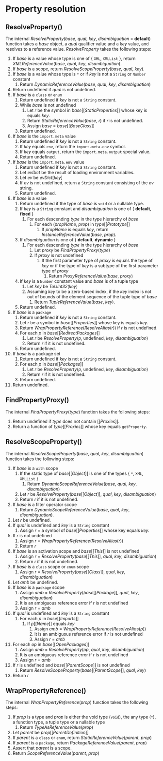 # Property resolution

## ResolveProperty()

The internal *ResolveProperty*(*base*, *qual*, *key*, *disambiguation* = **default**) function takes a *base* object, a *qual* qualifier value and a *key* value, and resolves to a reference value. *ResolveProperty* takes the following steps:

1. If *base* is a value whose type is one of \{ `XML`, `XMLList` \}, return *XMLReferenceValue*(*base*, *qual*, *key*, *disambiguation*).
2. If *base* is a scope, return *ResolveScopeProperty*(*base*, *qual*, *key*).
3. If *base* is a value whose type is `*` or if *key* is not a `String` or `Number` constant
    1. Return *DynamicReferenceValue*(*base*, *qual*, *key*, *disambiguation*)
4. Return undefined if *qual* is not undefined.
5. If *base* is a `class` or `enum`
    1. Return undefined if *key* is not a `String` constant.
    2. While *base* is not undefined
        1. Let *r* be the symbol in *base*\[\[*StaticProperties*\]\] whose key is equals *key*.
        2. Return *StaticReferenceValue*(*base*, *r*) if *r* is not undefined.
        3. Assign *base* = *base*\[\[*BaseClass*\]\]
    3. Return undefined.
6. If *base* is the `import.meta` value
    1. Return undefined if *key* is not a `String` constant.
    2. If *key* equals `env`, return the `import.meta.env` symbol.
    3. If *key* equals `output`, return the `import.meta.output` special value.
    4. Return undefined.
7. If *base* is the `import.meta.env` value
    1. Return undefined if *key* is not a `String` constant.
    2. Let *evDict* be the result of loading environment variables.
    3. Let *ev* be *evDict*\[*key*\]
    4. If *ev* is not undefined, return a `String` constant consisting of the *ev* string.
    5. Return undefined.
8. If *base* is a value
    1. Return undefined if the type of *base* is `void` or a nullable type.
    2. If *key* is a `String` constant and *disambiguation* is one of { **default**, **fixed** }
        1. For each descending *type* in the type hierarchy of *base*
            1. For each (*propName*, *prop*) in *type*\[\[*Prototype*\]\]
                1. If *propName* is equals *key*, return *InstanceReferenceValue*(*base*, *prop*).
    3. If *disambiguation* is one of { **default**, **dynamic** }
        1. For each descending *type* in the type hierarchy of *base*
            1. Let *proxy* be *FindPropertyProxy*(*type*)
            2. If *proxy* is not undefined
                1. If the first parameter type of *proxy* is equals the type of *key* or if the type of *key* is a subtype of the first parameter type of *proxy*
                    1. Return *ProxyReferenceValue*(*base*, *proxy*)
    4. If *key* is a `Number` constant value and *base* is of a tuple type
        1. Let *key* be *ToUInt32*(*key*)
        2. Assuming *key* to be a zero-based index, if the *key* index is not out of bounds of the element sequence of the tuple type of *base*
            1. Return *TupleReferenceValue*(*base*, *key*).
    5. Return undefined.
9. If *base* is a `package`
    1. Return undefined if *key* is not a `String` constant.
    2. Let *r* be a symbol in *base*\[\[*Properties*\]\] whose key is equals *key*.
    3. Return *WrapPropertyReference*(*ResolveAlias*(*r*)) if *r* is not undefined.
    4. For each *p* in *base*\[\[*RedirectPackages*\]\]
        1. Let *r* be *ResolveProperty*(*p*, undefined, *key*, *disambiguation*)
        2. Return *r* if it is not undefined.
    5. Return undefined.
10. If *base* is a package set
    1. Return undefined if *key* is not a `String` constant.
    2. For each *p* in *base*\[\[*Packages*\]\]
        1. Let *r* be *ResolveProperty*(*p*, undefined, *key*, *disambiguation*)
        2. Return *r* if it is not undefined.
    3. Return undefined.
11. Return undefined.

## FindPropertyProxy()

The internal *FindPropertyProxy*(*type*) function takes the following steps:

1. Return undefined if *type* does not contain \[\[*Proxies*\]\].
2. Return a function of *type*\[\[*Proxies*\]\] whose key equals `getProperty`.

## ResolveScopeProperty()

The internal *ResolveScopeProperty*(*base*, *qual*, *key*, *disambiguation*) function takes the following steps:

1. If *base* is a `with` scope
    1. If the static type of *base*\[\[*Object*\]\] is one of the types \{ `*`, `XML`, `XMLList` \}
        1. Return *DynamicScopeReferenceValue*(*base*, *qual*, *key*, *disambiguation*)
    2. Let *r* be *ResolveProperty*(*base*\[\[*Object*\]\], *qual*, *key*, *disambiguation*)
    3. Return *r* if it is not undefined.
2. If *base* is a filter operator scope
    1. Return *DynamicScopeReferenceValue*(*base*, *qual*, *key*, *disambiguation*).
3. Let *r* be undefined.
4. If *qual* is undefined and *key* is a `String` constant
    1. Assign *r* = a symbol of *base*\[\[*Properties*\]\] whose key equals *key*.
5. If *r* is not undefined
    1. Assign *r* = *WrapPropertyReference*(*ResolveAlias*(*r*))
    2. Return *r*
6. If *base* is an activation scope and *base*\[\[*This*\]\] is not undefined
    1. Assign *r* = *ResolveProperty*(*base*\[\[*This*\]\], *qual*, *key*, *disambiguation*)
    2. Return *r* if it is not undefined.
7. If *base* is a `class` scope or `enum` scope
    1. Assign *r* = *ResolveProperty*(*base*\[\[*Class*\]\], *qual*, *key*, *disambiguation*)
8. Let *amb* be undefined.
9. If *base* is a `package` scope
    1. Assign *amb* = *ResolveProperty*(*base*\[\[*Package*\]\], *qual*, *key*, *disambiguation*)
    2. It is an ambiguous reference error if *r* is not undefined
    3. Assign *r* = *amb*
10. If *qual* is undefined and *key* is a `String` constant
    1. For each *p* in *base*\[\[*Imports*\]\]
        1. If *p*\[\[*Name*\]\] equals *key*
            1. Assign *amb* = *WrapPropertyReference*(*ResolveAlias*(*p*))
            2. It is an ambiguous reference error if *r* is not undefined
            3. Assign *r* = *amb*
11. For each *op* in *base*\[\[*OpenPackages*\]\]
    1. Assign *amb* = *ResolveProperty*(*op*, *qual*, *key*, *disambiguation*)
    2. It is an ambiguous reference error if *r* is not undefined
    3. Assign *r* = *amb*
12. If *r* is undefined and *base*\[\[*ParentScope*\]\] is not undefined
    1. Return *ResolveScopeProperty*(*base*\[\[*ParentScope*\]\], *qual*, *key*)
13. Return *r*

## WrapPropertyReference()

The internal *WrapPropertyReference*(*prop*) function takes the following steps:

1. If *prop* is a type and *prop* is either the void type (`void`), the any type (`*`), a function type, a tuple type or a nullable type
    1. Return *TypeAsReferenceValue*(*prop*)
2. Let *parent* be *prop*\[\[*ParentDefinition*\]\]
3. If *parent* is a `class` or `enum`, return *StaticReferenceValue*(*parent*, *prop*)
4. If *parent* is a `package`, return *PackageReferenceValue*(*parent*, *prop*)
5. Assert that *parent* is a scope.
6. Return *ScopeReferenceValue*(*parent*, *prop*)

[*ResolveAlias*]: aliases.md#resolvealias